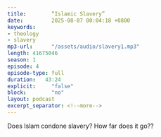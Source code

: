 ```yaml
---
title:        “Islamic Slavery”
date:         2025-08-07 00:04:18 +0800
keywords:
- theology
- slavery
mp3-url:      "/assets/audio/slavery1.mp3"
length: 41675046
season: 1
episode: 4
episode-type: full
duration:   43:24
explicit:     "false"
block:        "no"
layout: podcast
excerpt_separator: <!--more-->
---
```

Does Islam condone slavery? How far does it go??
<!--more-->

